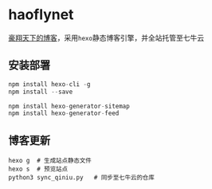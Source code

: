 # haoflynet
[豪翔天下的博客](https://haofly.net)，采用`hexo`静态博客引擎，并全站托管至七牛云

## 安装部署

```javascript
npm install hexo-cli -g
npm install --save

npm install hexo-generator-sitemap
npm install hexo-generator-feed
```

## 博客更新

```shell
hexo g	# 生成站点静态文件
hexo s	# 预览站点
python3 sync_qiniu.py	# 同步至七牛云的仓库
```

